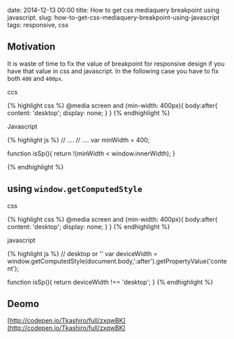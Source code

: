 date: 2014-12-13 00:00
title: How to get css mediaquery breakpoint using javascript.
slug: how-to-get-css-mediaquery-breakpoint-using-javascript
tags: responsive, css

## Motivation

It is waste of time to fix the value of breakpoint for responsive design if you have that value in css and javascript.
In the following case you have to fix both `400` and `400px`.

ccs 

{% highlight css %}
@media screen and (min-width: 400px){
  body:after{
    content: 'desktop';
    display: none;
  }
}
{% endhighlight %}   

Javascript

{% highlight js %}
// ....
// ....
var minWidth = 400;

function isSp(){
   return !(minWidth < window.innerWidth);
}

{% endhighlight %}   
## using `window.getComputedStyle`

css

{% highlight css %}
@media screen and (min-width: 400px){
  body:after{
    content: 'desktop';
    display: none;
  }
}
{% endhighlight %}   

javascript


{% highlight js %}
// desktop or ''
var deviceWidth = window.getComputedStyle(document.body,':after').getPropertyValue('content');

function isSp(){
  return deviceWidth !== 'desktop';
}
{% endhighlight %}   

## Deomo

[http://codepen.io/Tkashiro/full/zxqwBK](http://codepen.io/Tkashiro/full/zxqwBK)

